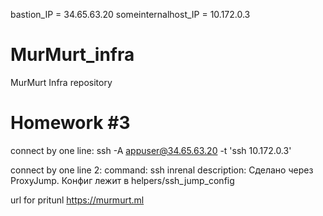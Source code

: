bastion_IP = 34.65.63.20
someinternalhost_IP = 10.172.0.3

# MurMurt_infra
MurMurt Infra repository

# Homework #3

connect by one line:
ssh -A appuser@34.65.63.20 -t 'ssh 10.172.0.3'

connect by one line 2:
	command: ssh inrenal
	description: Сделано через ProxyJump. Конфиг лежит в helpers/ssh_jump_config

url for pritunl https://murmurt.ml

